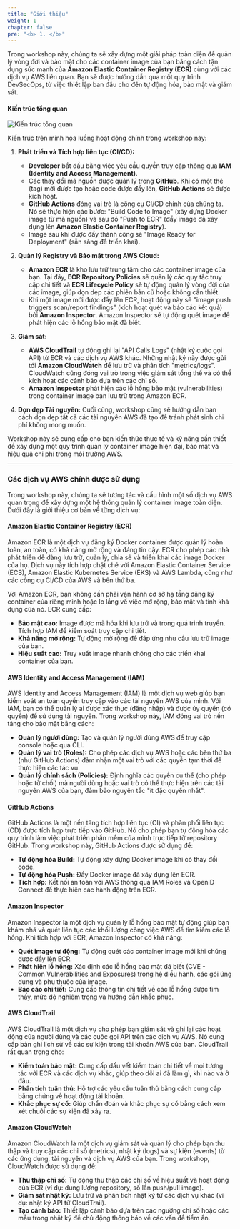 ```yaml
---
title: "Giới thiệu"
weight: 1
chapter: false
pre: "<b> 1. </b>"
---
```


Trong workshop này, chúng ta sẽ xây dựng một giải pháp toàn diện để quản lý vòng đời và bảo mật cho các container image của bạn bằng cách tận dụng sức mạnh của **Amazon Elastic Container Registry (ECR)** cùng với các dịch vụ AWS liên quan. Bạn sẽ được hướng dẫn qua một quy trình DevSecOps, từ việc thiết lập ban đầu cho đến tự động hóa, bảo mật và giám sát.

#### Kiến trúc tổng quan

![Kiến trúc tổng quan](/images/1/001.png)

Kiến trúc trên minh họa luồng hoạt động chính trong workshop này:

1.  **Phát triển và Tích hợp liên tục (CI/CD):**
    * **Developer** bắt đầu bằng việc yêu cầu quyền truy cập thông qua **IAM (Identity and Access Management)**.
    * Các thay đổi mã nguồn được quản lý trong **GitHub**. Khi có một thẻ (tag) mới được tạo hoặc code được đẩy lên, **GitHub Actions** sẽ được kích hoạt.
    * **GitHub Actions** đóng vai trò là công cụ CI/CD chính của chúng ta. Nó sẽ thực hiện các bước: "Build Code to Image" (xây dựng Docker image từ mã nguồn) và sau đó "Push to ECR" (đẩy image đã xây dựng lên **Amazon Elastic Container Registry**).
    * Image sau khi được đẩy thành công sẽ "Image Ready for Deployment" (sẵn sàng để triển khai).

2.  **Quản lý Registry và Bảo mật trong AWS Cloud:**
    * **Amazon ECR** là kho lưu trữ trung tâm cho các container image của bạn. Tại đây, **ECR Repository Policies** sẽ quản lý các quy tắc truy cập chi tiết và **ECR Lifecycle Policy** sẽ tự động quản lý vòng đời của các image, giúp dọn dẹp các phiên bản cũ hoặc không cần thiết.
    * Khi một image mới được đẩy lên ECR, hoạt động này sẽ "image push triggers scan/report findings" (kích hoạt quét và báo cáo kết quả) bởi **Amazon Inspector**. Amazon Inspector sẽ tự động quét image để phát hiện các lỗ hổng bảo mật đã biết.

3.  **Giám sát:**
    * **AWS CloudTrail** tự động ghi lại "API Calls Logs" (nhật ký cuộc gọi API) từ ECR và các dịch vụ AWS khác. Những nhật ký này được gửi tới **Amazon CloudWatch** để lưu trữ và phân tích "metrics/logs". CloudWatch cũng đóng vai trò trong việc giám sát tổng thể và có thể kích hoạt các cảnh báo dựa trên các chỉ số.
    * **Amazon Inspector** phát hiện các lỗ hổng bảo mật (vulnerabilities) trong container image bạn lưu trữ trong Amazon ECR.

4.  **Dọn dẹp Tài nguyên:** Cuối cùng, workshop cũng sẽ hướng dẫn bạn cách dọn dẹp tất cả các tài nguyên AWS đã tạo để tránh phát sinh chi phí không mong muốn.

Workshop này sẽ cung cấp cho bạn kiến thức thực tế và kỹ năng cần thiết để xây dựng một quy trình quản lý container image hiện đại, bảo mật và hiệu quả chi phí trong môi trường AWS.

---

### Các dịch vụ AWS chính được sử dụng

Trong workshop này, chúng ta sẽ tương tác và cấu hình một số dịch vụ AWS quan trọng để xây dựng một hệ thống quản lý container image toàn diện. Dưới đây là giới thiệu cơ bản về từng dịch vụ:

#### Amazon Elastic Container Registry (ECR)
Amazon ECR là một dịch vụ đăng ký Docker container được quản lý hoàn toàn, an toàn, có khả năng mở rộng và đáng tin cậy. ECR cho phép các nhà phát triển dễ dàng lưu trữ, quản lý, chia sẻ và triển khai các image Docker của họ. Dịch vụ này tích hợp chặt chẽ với Amazon Elastic Container Service (ECS), Amazon Elastic Kubernetes Service (EKS) và AWS Lambda, cũng như các công cụ CI/CD của AWS và bên thứ ba.

Với Amazon ECR, bạn không cần phải vận hành cơ sở hạ tầng đăng ký container của riêng mình hoặc lo lắng về việc mở rộng, bảo mật và tính khả dụng của nó. ECR cung cấp:
* **Bảo mật cao:** Image được mã hóa khi lưu trữ và trong quá trình truyền. Tích hợp IAM để kiểm soát truy cập chi tiết.
* **Khả năng mở rộng:** Tự động mở rộng để đáp ứng nhu cầu lưu trữ image của bạn.
* **Hiệu suất cao:** Truy xuất image nhanh chóng cho các triển khai container của bạn.

#### AWS Identity and Access Management (IAM)
AWS Identity and Access Management (IAM) là một dịch vụ web giúp bạn kiểm soát an toàn quyền truy cập vào các tài nguyên AWS của mình. Với IAM, bạn có thể quản lý ai được xác thực (đăng nhập) và được ủy quyền (có quyền) để sử dụng tài nguyên.
Trong workshop này, IAM đóng vai trò nền tảng cho bảo mật bằng cách:
* **Quản lý người dùng:** Tạo và quản lý người dùng AWS để truy cập console hoặc qua CLI.
* **Quản lý vai trò (Roles):** Cho phép các dịch vụ AWS hoặc các bên thứ ba (như GitHub Actions) đảm nhận một vai trò với các quyền tạm thời để thực hiện các tác vụ.
* **Quản lý chính sách (Policies):** Định nghĩa các quyền cụ thể (cho phép hoặc từ chối) mà người dùng hoặc vai trò có thể thực hiện trên các tài nguyên AWS của bạn, đảm bảo nguyên tắc "ít đặc quyền nhất".

#### GitHub Actions
GitHub Actions là một nền tảng tích hợp liên tục (CI) và phân phối liên tục (CD) được tích hợp trực tiếp vào GitHub. Nó cho phép bạn tự động hóa các quy trình làm việc phát triển phần mềm của mình trực tiếp từ repository GitHub.
Trong workshop này, GitHub Actions được sử dụng để:
* **Tự động hóa Build:** Tự động xây dựng Docker image khi có thay đổi code.
* **Tự động hóa Push:** Đẩy Docker image đã xây dựng lên ECR.
* **Tích hợp:** Kết nối an toàn với AWS thông qua IAM Roles và OpenID Connect để thực hiện các hành động trên ECR.

#### Amazon Inspector
Amazon Inspector là một dịch vụ quản lý lỗ hổng bảo mật tự động giúp bạn khám phá và quét liên tục các khối lượng công việc AWS để tìm kiếm các lỗ hổng.
Khi tích hợp với ECR, Amazon Inspector có khả năng:
* **Quét image tự động:** Tự động quét các container image mới khi chúng được đẩy lên ECR.
* **Phát hiện lỗ hổng:** Xác định các lỗ hổng bảo mật đã biết (CVE - Common Vulnerabilities and Exposures) trong hệ điều hành, các gói ứng dụng và phụ thuộc của image.
* **Báo cáo chi tiết:** Cung cấp thông tin chi tiết về các lỗ hổng được tìm thấy, mức độ nghiêm trọng và hướng dẫn khắc phục.

#### AWS CloudTrail
AWS CloudTrail là một dịch vụ cho phép bạn giám sát và ghi lại các hoạt động của người dùng và các cuộc gọi API trên các dịch vụ AWS. Nó cung cấp bản ghi lịch sử về các sự kiện trong tài khoản AWS của bạn.
CloudTrail rất quan trọng cho:
* **Kiểm toán bảo mật:** Cung cấp dấu vết kiểm toán chi tiết về mọi tương tác với ECR và các dịch vụ khác, giúp theo dõi ai đã làm gì, khi nào và ở đâu.
* **Phân tích tuân thủ:** Hỗ trợ các yêu cầu tuân thủ bằng cách cung cấp bằng chứng về hoạt động tài khoản.
* **Khắc phục sự cố:** Giúp chẩn đoán và khắc phục sự cố bằng cách xem xét chuỗi các sự kiện đã xảy ra.

#### Amazon CloudWatch
Amazon CloudWatch là một dịch vụ giám sát và quản lý cho phép bạn thu thập và truy cập các chỉ số (metrics), nhật ký (logs) và sự kiện (events) từ các ứng dụng, tài nguyên và dịch vụ AWS của bạn.
Trong workshop, CloudWatch được sử dụng để:
* **Thu thập chỉ số:** Tự động thu thập các chỉ số về hiệu suất và hoạt động của ECR (ví dụ: dung lượng repository, số lần push/pull image).
* **Giám sát nhật ký:** Lưu trữ và phân tích nhật ký từ các dịch vụ khác (ví dụ: nhật ký API từ CloudTrail).
* **Tạo cảnh báo:** Thiết lập cảnh báo dựa trên các ngưỡng chỉ số hoặc các mẫu trong nhật ký để chủ động thông báo về các vấn đề tiềm ẩn.